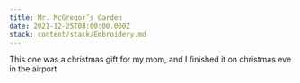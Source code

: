 ```yaml
---
title: Mr. McGregor’s Garden
date: 2021-12-25T08:00:00.000Z
stack: content/stack/Embroidery.md
---
```


This one was a christmas gift for my mom, and I finished it on christmas eve in the airport
